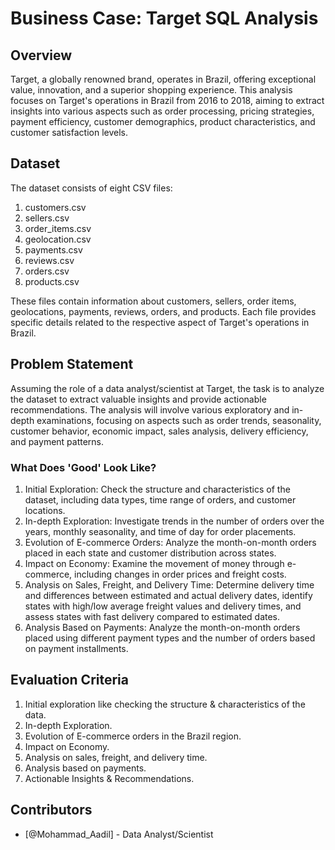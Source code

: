 # Business Case: Target SQL Analysis

## Overview
Target, a globally renowned brand, operates in Brazil, offering exceptional value, innovation, and a superior shopping experience. This analysis focuses on Target's operations in Brazil from 2016 to 2018, aiming to extract insights into various aspects such as order processing, pricing strategies, payment efficiency, customer demographics, product characteristics, and customer satisfaction levels.

## Dataset
The dataset consists of eight CSV files:
1. customers.csv
2. sellers.csv
3. order_items.csv
4. geolocation.csv
5. payments.csv
6. reviews.csv
7. orders.csv
8. products.csv

These files contain information about customers, sellers, order items, geolocations, payments, reviews, orders, and products. Each file provides specific details related to the respective aspect of Target's operations in Brazil.

## Problem Statement
Assuming the role of a data analyst/scientist at Target, the task is to analyze the dataset to extract valuable insights and provide actionable recommendations. The analysis will involve various exploratory and in-depth examinations, focusing on aspects such as order trends, seasonality, customer behavior, economic impact, sales analysis, delivery efficiency, and payment patterns.

### What Does 'Good' Look Like?
1. Initial Exploration: Check the structure and characteristics of the dataset, including data types, time range of orders, and customer locations.
2. In-depth Exploration: Investigate trends in the number of orders over the years, monthly seasonality, and time of day for order placements.
3. Evolution of E-commerce Orders: Analyze the month-on-month orders placed in each state and customer distribution across states.
4. Impact on Economy: Examine the movement of money through e-commerce, including changes in order prices and freight costs.
5. Analysis on Sales, Freight, and Delivery Time: Determine delivery time and differences between estimated and actual delivery dates, identify states with high/low average freight values and delivery times, and assess states with fast delivery compared to estimated dates.
6. Analysis Based on Payments: Analyze the month-on-month orders placed using different payment types and the number of orders based on payment installments.

## Evaluation Criteria
1. Initial exploration like checking the structure & characteristics of the data.
2. In-depth Exploration.
3. Evolution of E-commerce orders in the Brazil region.
4. Impact on Economy.
5. Analysis on sales, freight, and delivery time.
6. Analysis based on payments.
7. Actionable Insights & Recommendations.

## Contributors
- [@Mohammad_Aadil] - Data Analyst/Scientist

